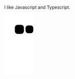 I like Javascript and Typescript. 


![Snake animation](https://github.com/ahmadkhudai/ahmadkhudai/blob/output/github-contribution-grid-snake.svg)
